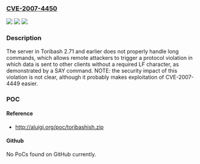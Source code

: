 ### [CVE-2007-4450](https://cve.mitre.org/cgi-bin/cvename.cgi?name=CVE-2007-4450)
![](https://img.shields.io/static/v1?label=Product&message=n%2Fa&color=blue)
![](https://img.shields.io/static/v1?label=Version&message=n%2Fa&color=blue)
![](https://img.shields.io/static/v1?label=Vulnerability&message=n%2Fa&color=brighgreen)

### Description

The server in Toribash 2.71 and earlier does not properly handle long commands, which allows remote attackers to trigger a protocol violation in which data is sent to other clients without a required LF character, as demonstrated by a SAY command.  NOTE: the security impact of this violation is not clear, although it probably makes exploitation of CVE-2007-4449 easier.

### POC

#### Reference
- http://aluigi.org/poc/toribashish.zip

#### Github
No PoCs found on GitHub currently.

